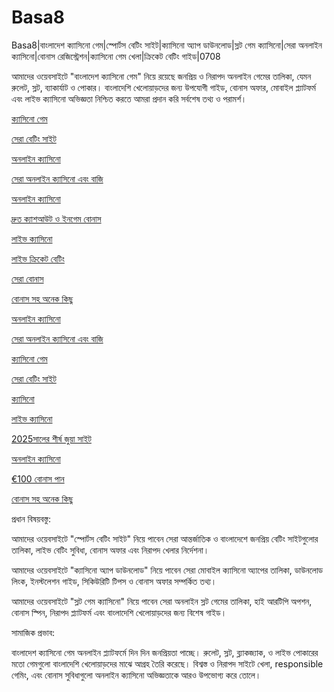 # Basa8

Basa8|বাংলাদেশ ক্যাসিনো গেম|স্পোর্টস বেটিং সাইট|ক্যাসিনো অ্যাপ ডাউনলোড|স্লট গেম ক্যাসিনো|সেরা অনলাইন ক্যাসিনো|বোনাস রেজিস্ট্রেশন|ক্যাসিনো গেম খেলা|ক্রিকেট বেটিং গাইড|0708

আমাদের ওয়েবসাইটে "বাংলাদেশ ক্যাসিনো গেম" নিয়ে রয়েছে জনপ্রিয় ও নিরাপদ অনলাইন গেমের তালিকা, যেমন রুলেট, স্লট, ব্যাকার্যাট ও পোকার। বাংলাদেশি খেলোয়াড়দের জন্য উপযোগী গাইড, বোনাস অফার, মোবাইল প্ল্যাটফর্ম এবং লাইভ ক্যাসিনো অভিজ্ঞতা নিশ্চিত করতে আমরা প্রদান করি সর্বশেষ তথ্য ও পরামর্শ।

<a href="https://basa8pc.com/">ক্যাসিনো গেম</a>

<a href="https://basa8pc.net/">সেরা বেটিং সাইট</a>

<a href="https://basa8hub.com/">অনলাইন ক্যাসিনো</a>

<a href="https://basa8hub.net/">সেরা অনলাইন ক্যাসিনো এবং বাজি</a>

<a href="https://basa8sx.com/">অনলাইন ক্যাসিনো</a>

<a href="https://basa8sx.net/">দ্রুত ক্যাশআউট ও ইনগেম বোনাস</a>

<a href="https://basa8live.net/">লাইভ ক্যাসিনো</a>

<a href="https://basa8uk.com/">লাইভ ক্রিকেট বেটিং</a>

<a href="https://basa8uk.net/">সেরা বোনাস</a>

<a href="https://basa8pro.net/">বোনাস সহ অনেক কিছু</a>

<a href="https://basa8hub.com/">অনলাইন ক্যাসিনো</a>

<a href="https://basa8hub.net/">সেরা অনলাইন ক্যাসিনো এবং বাজি</a>

<a href="https://basa8pc.com/">ক্যাসিনো গেম</a>

<a href="https://basa8pc.net/">সেরা বেটিং সাইট</a>

<a href="https://basa8live.com/">ক্যাসিনো</a>

<a href="https://basa8live.net/">লাইভ ক্যাসিনো</a>

<a href="https://basa8now.com/">2025সালের শীর্ষ জুয়া সাইট</a>

<a href="https://basa8now.net/">অনলাইন ক্যাসিনো </a>

<a href="https://basa8pro.com/">€100 বোনাস পান</a>

<a href="https://basa8pro.net/">বোনাস সহ অনেক কিছু</a>

প্রধান বিষয়বস্তু:

আমাদের ওয়েবসাইটে "স্পোর্টস বেটিং সাইট" নিয়ে পাবেন সেরা আন্তর্জাতিক ও বাংলাদেশে জনপ্রিয় বেটিং সাইটগুলোর তালিকা, লাইভ বেটিং সুবিধা, বোনাস অফার এবং নিরাপদ খেলার নির্দেশনা।

আমাদের ওয়েবসাইটে "ক্যাসিনো অ্যাপ ডাউনলোড" নিয়ে পাবেন সেরা মোবাইল ক্যাসিনো অ্যাপের তালিকা, ডাউনলোড লিংক, ইনস্টলেশন গাইড, সিকিউরিটি টিপস ও বোনাস অফার সম্পর্কিত তথ্য।

আমাদের ওয়েবসাইটে "স্লট গেম ক্যাসিনো" নিয়ে পাবেন সেরা অনলাইন স্লট গেমের তালিকা, হাই আরটিপি অপশন, বোনাস স্পিন, নিরাপদ প্ল্যাটফর্ম এবং বাংলাদেশি খেলোয়াড়দের জন্য বিশেষ গাইড।

সামাজিক প্রভাব:

বাংলাদেশ ক্যাসিনো গেম অনলাইন প্ল্যাটফর্মে দিন দিন জনপ্রিয়তা পাচ্ছে। রুলেট, স্লট, ব্ল্যাকজ্যাক, ও লাইভ পোকারের মতো গেমগুলো বাংলাদেশি খেলোয়াড়দের মাঝে আগ্রহ তৈরি করেছে। বিশ্বস্ত ও নিরাপদ সাইটে খেলা, responsible গেমিং, এবং বোনাস সুবিধাগুলো অনলাইন ক্যাসিনো অভিজ্ঞতাকে আরও উপভোগ্য করে তোলে।
